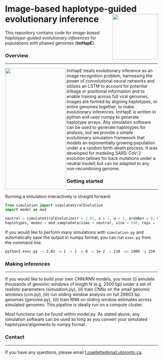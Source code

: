 # Image-based haplotype-guided evolutionary inference <img align="right" width="150" height="150" src="https://github.com/tomouellette/ImHapE/blob/master/icon.svg">

This repository contains code for *image-based haplotype-guided evolutionary inferences* for populations with phased genomes (**ImHapE**). 

### Overview
---
<img align ="left" src="https://github.com/tomouellette/ImHapE/blob/master/infograph.svg" width = "200" height = "400"> ImHapE treats evolutionary inference as an image recognition problem, harnessing the power of convolutional neural networks and utilizes an LSTM to account for potential linkage or positional information and to enable training across full viral genomes. Images are formed by aligning haplotypes, or entire genomes together, to make evolutionary inferences. ImHapE is written in python and uses numpy to generate haplotype arrays. Any simulation software can be used to generate haplotypes for analysis, but we provide a simple evolutionary simulation framework that models an exponentially growing population under a a random birth-death process. It was developed for modeling SARS-CoV-2 evolution (allows for back mutations under a neutral model) but can be adapted to any non-recombining genome.

### Getting started
---

Running a simulation interactively is straight forward:

```python
from simulation import simulateViralEvolution
import model as mod

neutral = simulateViralEvolution(r = 2.02, x = 1, w = 1, probBen = 0, mutRate = 1e-4, initSize = 250, genomeSize = 5000)
haplotypes, modes = mod.sampleData(sims = neutral, size = 200, reps = 1, sort_row = False, sort_col = True)
```

If you would like to perform many simulations with `simulation.py` and automatically save the output in numpy format, you can run `exec.py` from the command line.

```bash
python3 exec.py -r 2.02 -w 1 -x 1 -p 0 -u 1e-2 -i 110 -gs 1000 -g 250 -ms 1e5 -n 250 -out ./output_folder/
```

### Making inferences
---

If you would like to build your own CNN/RNN models, you must (i) simulate thousands of genomic windows of length N (e.g. 2500 bp) under a set of realistic parameters (simulation.py), (ii) train CNNs on the small genomic windows (cnn.py), (iii) run sliding window analysis on full 29903 bp genomes (genome.py), (iii) train RNN on sliding window estimates across simulated genomes. This pipeline is ideally run on a compute cluster.

Most functions can be found within model.py. As stated above, any simulation software can be used as long as you convert your simulated haplotypes/alignments to numpy format. 

### Contact
---

If you have any questions, please email t.ouellette@mail.utoronto.ca.
